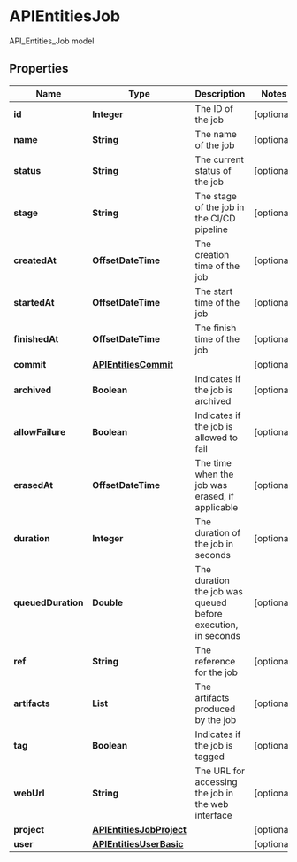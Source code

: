 

# APIEntitiesJob

API_Entities_Job model

## Properties

| Name | Type | Description | Notes |
|------------ | ------------- | ------------- | -------------|
|**id** | **Integer** | The ID of the job |  [optional] |
|**name** | **String** | The name of the job |  [optional] |
|**status** | **String** | The current status of the job |  [optional] |
|**stage** | **String** | The stage of the job in the CI/CD pipeline |  [optional] |
|**createdAt** | **OffsetDateTime** | The creation time of the job |  [optional] |
|**startedAt** | **OffsetDateTime** | The start time of the job |  [optional] |
|**finishedAt** | **OffsetDateTime** | The finish time of the job |  [optional] |
|**commit** | [**APIEntitiesCommit**](APIEntitiesCommit.md) |  |  [optional] |
|**archived** | **Boolean** | Indicates if the job is archived |  [optional] |
|**allowFailure** | **Boolean** | Indicates if the job is allowed to fail |  [optional] |
|**erasedAt** | **OffsetDateTime** | The time when the job was erased, if applicable |  [optional] |
|**duration** | **Integer** | The duration of the job in seconds |  [optional] |
|**queuedDuration** | **Double** | The duration the job was queued before execution, in seconds |  [optional] |
|**ref** | **String** | The reference for the job |  [optional] |
|**artifacts** | **List** | The artifacts produced by the job |  [optional] |
|**tag** | **Boolean** | Indicates if the job is tagged |  [optional] |
|**webUrl** | **String** | The URL for accessing the job in the web interface |  [optional] |
|**project** | [**APIEntitiesJobProject**](APIEntitiesJobProject.md) |  |  [optional] |
|**user** | [**APIEntitiesUserBasic**](APIEntitiesUserBasic.md) |  |  [optional] |




